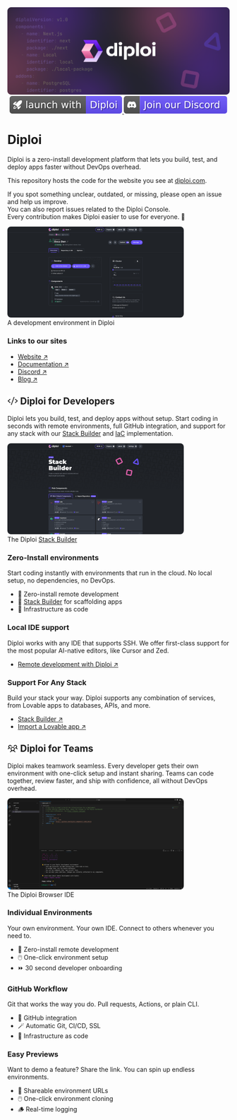 <div align="center">
  <div>
    <a href="https://diploi.com/">
      <img alt="Diploi logo" src="./public/github-hero.png">
    </a>
  </div>
   <a href="https://diploi.com/">
    <img alt="Launch with Diploi" src="./public/launch.svg">
  </a>
  <a href="https://discord.gg/vvgQxVjC8G">
    <img alt="Join our Discord" src="./public/discord-button.svg">
  </a>
</div>

# Diploi

Diploi is a zero-install development platform that lets you build, test, and deploy apps faster without DevOps overhead.

This repository hosts the code for the website you see at [diploi.com](https://diploi.com/).

If you spot something unclear, outdated, or missing, please open an issue and help us improve.  
You can also report issues related to the Diploi Console.  
Every contribution makes Diploi easier to use for everyone. 💜

<figure style="margin: 0;">
  <img alt="screenshot of a development environment in Diploi" src="./public/github/deployment.png" style="max-width: min(400px, 100%); border-radius: 8px;">
  <figcaption>A development environment in Diploi</figcaption>
</figure>

### Links to our sites

- [Website ↗](https://diploi.com/)
- [Documentation ↗](https://docs.diploi.com/)
- [Discord ↗](https://discord.gg/vvgQxVjC8G)
- [Blog ↗](https://dev.to/diploi)

<h2>
  <picture>
    <source media="(prefers-color-scheme: dark)" srcset="./public/github/code-w.svg">
    <img alt="angle brackets with a slash in the middle" src="./public/github/code-b.svg" height="24" style="vertical-align: text-top;">
  </picture>
  Diploi for Developers
</h2>

Diploi lets you build, test, and deploy apps without setup. Start coding in seconds with remote environments, full GitHub integration, and support for any stack with our [Stack Builder](https://diploi.com/#StackBuilder) and [IaC](https://diploi.com/yaml) implementation.

<figure style="margin: 0;">
  <img alt="screenshot of the stack builder" src="./public/github/stack-builder.png" style="max-width: min(400px, 100%); border-radius: 8px;">
  <figcaption>The Diploi <a href="https://diploi.com/#StackBuilder">Stack Builder</a></figcaption>
</figure>

### Zero-Install environments

Start coding instantly with environments that run in the cloud. No local setup, no dependencies, no DevOps.

- 🔌 Zero-install remote development
- 🧰 [Stack Builder](https://diploi.com/#StackBuilder) for scaffolding apps
- 📄 Infrastructure as code

### Local IDE support

Diploi works with any IDE that supports SSH. We offer first-class support for the most popular AI-native editors, like Cursor and Zed.

- [Remote development with Diploi ↗](https://docs.diploi.com/building/remote-development)

### Support For Any Stack

Build your stack your way. Diploi supports any combination of services, from Lovable apps to databases, APIs, and more.

- [Stack Builder ↗](https://diploi.com/#StackBuilder)
- [Import a Lovable app ↗](https://diploi.com/lovable)

<h2>
  <picture>
    <source media="(prefers-color-scheme: dark)" srcset="./public/github/users-three-w.svg">
    <img alt="three user avatars as a group" src="./public/github/users-three-b.svg" height="24" style="vertical-align: text-top;">
  </picture>
  Diploi for Teams
</h2>

Diploi makes teamwork seamless. Every developer gets their own environment with one-click setup and instant sharing. Teams can code together, review faster, and ship with confidence, all without DevOps overhead.

<figure style="margin: 0;">
  <img alt="screenshot of the Diploi browser IDE" src="./public/github/browser-ide.png" style="max-width: min(400px, 100%); border-radius: 8px;">
  <figcaption>The Diploi Browser IDE</figcaption>
</figure>

### Individual Environments

Your own environment. Your own IDE. Connect to others whenever you need to.

- 🔌 Zero-install remote development
- 🖱️ One-click environment setup
- ⏩ 30 second developer onboarding

### GitHub Workflow

Git that works the way you do. Pull requests, Actions, or plain CLI.

- 🤝 GitHub integration
- 🪄 Automatic Git, CI/CD, SSL
- 📄 Infrastructure as code

### Easy Previews

Want to demo a feature? Share the link. You can spin up endless environments.

- 🔗 Shareable environment URLs
- 🖱️ One-click environment cloning
- 🪵 Real-time logging
